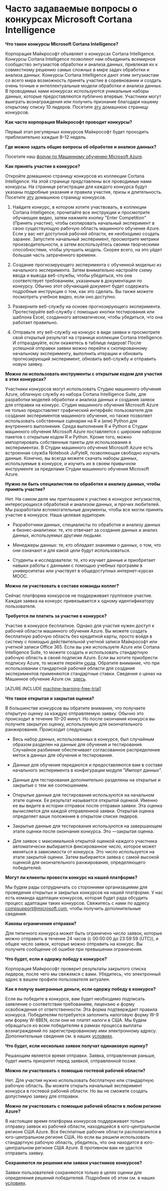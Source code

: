 <properties
	pageTitle="Часто задаваемые вопросы о конкурсах Cortana Intelligence | Microsoft Azure"
	description="Часто задаваемые вопросы о конкурсах Microsoft Cortana Intelligence."
	services="machine-learning"
	documentationCenter=""
	authors="hning86"
	manager="paulettm"
	editor="cgronlun"/>

<tags
	ms.service="machine-learning"
	ms.workload="data-services"
	ms.tgt_pltfrm="na"
	ms.devlang="na"
	ms.topic="article"
	ms.date="03/11/2016"
	ms.author="haining;chlovel;garye"/>

# Часто задаваемые вопросы о конкурсах Microsoft Cortana Intelligence

**Что такое конкурсы Microsoft Cortana Intelligence?**

Корпорация Майкрософт объявляет о конкурсах Cortana Intelligence. Конкурсы Cortana Intelligence позволяют нам объединить всемирное сообщество энтузиастов обработки и анализа данных, привлекая их к совместному решению самых сложных в мире задач обработки и анализа данных. Конкурсы Cortana Intelligence дают этим энтузиастам со всего мира возможность принять участие в соревновании и создать очень точные и интеллектуальные модели обработки и анализа данных. В проводимых нами конкурсах используются уникальные наборы данных, которые предоставляются публично впервые. Участники могут выиграть вознаграждения или получить признание благодаря нашему открытому списку 10 лидеров. Посетите [эту](http://aka.ms/CIComp) домашнюю страницу конкурсов.

**Как часто корпорация Майкрософт проводит конкурсы?**

Первый этап регулярных конкурсов Майкрософт будет проходить приблизительно каждые 8–12 недель.

**Где можно задать общие вопросы об обработке и анализе данных?**

Посетите наш [форум по Машинному обучению Microsoft Azure](https://social.msdn.microsoft.com/forums/azure/home?forum=MachineLearning).

**Как принять участие в конкурсе?**

Откройте домашнюю страницу конкурсов из коллекции Cortana Intelligence. На этой странице представлены все проводимые нами конкурсы. На странице регистрации для каждого конкурса будут указаны подробные указания и правила участия, призы и длительность. Посетите [эту](http://aka.ms/CIComp) домашнюю страницу конкурсов.

1. Найдите конкурс, в котором хотите участвовать, в коллекции Cortana Intelligence, прочитайте все инструкции и просмотрите обучающее видео, затем нажмите кнопку "Enter Competition" (Принять участие), чтобы скопировать начальный эксперимент в свою существующую рабочую область машинного обучения Azure. Если у вас нет доступной рабочей области, ее необходимо создать заранее. Запустите начальный эксперимент, просмотрите метрики производительности, а затем воспользуйтесь своими творческими способностями, чтобы улучшить модель. Скорее всего, на это уйдет большая часть затраченного времени.   

2. Создание прогнозирующего эксперимента с обученной моделью из начального эксперимента. Затем внимательно настройте схему ввода и вывода веб-службы, чтобы убедиться, что она соответствует требованиям, указанным в документации по конкурсу. Обычно этот обучающий документ будет содержать подробные инструкции о том, как это сделать. Вы также можете посмотреть учебное видео, если оно доступно.

3. Разверните веб-службу на основе прогнозирующего эксперимента. Протестируйте веб-службу с помощью кнопки тестирования или шаблона Excel, созданного автоматически, чтобы убедиться, что она работает правильно.

4. Отправьте эту веб-службу на конкурс в виде заявки и просмотрите свой открытый результат на странице коллекции Cortana Intelligence. И отпразднуйте, если окажетесь в таблице лидеров! После успешной отправки заявки можно перейти к скопированному начальному эксперименту, выполнить итерации и обновить прогнозирующий эксперимент, обновить веб-службу и отправить новую заявку.

**Можно ли использовать инструменты с открытым кодом для участия в этих конкурсах?**

Участники конкурсов могут использовать Студию машинного обучения Azure, облачную службу из набора Cortana Intelligence Suite, для разработки моделей обработки и анализа данных и создания заявок для отправки на конкурс. Студия машинного обучения Microsoft Azure не только предоставляет графический интерфейс пользователя для создания экспериментов машинного обучения, но также позволяет использовать собственные сценарии на R и (или) Python для внутреннего выполнения. Среда выполнения R и Python в Студии машинного обучения Microsoft Azure поставляется с широким набором пакетов с открытым кодом R и Python. Кроме того, можно импортировать собственные пакеты для использования в экспериментах. В Студии машинного обучения Microsoft Azure есть встроенная служба Notebook JuPyteR, позволяющая свободно изучать данные. Конечно, вы всегда можете скачать наборы данных, используемые в конкурсе, и изучить их в своем привычном инструменте за пределами Студии машинного обучения Microsoft Azure.

**Нужно ли быть специалистом по обработке и анализу данных, чтобы принять участие?**

Нет. На самом деле мы приглашаем к участию в конкурсе энтузиастов, интересующихся обработкой и анализом данных, и прочих любителей. Мы разработали вспомогательные документы, чтобы все могли принять участие в конкурсе. Наша целевая аудитория:

* Разработчики данных, специалисты по обработке и анализу данных и бизнес-аналитики: те, кто отвечает за создание данных и анализ данных, используемых другими людьми.

* Менеджеры данных: те, кто обладает знаниями о данных, о том, что они означают и для какой цели будут использоваться.

* Студенты и исследователи: те, кто изучает данные и приобретает навыки работы с данными с помощью учебных программ в университетах или участвует в общедоступных интернет-курсах MOOC.


**Можно ли участвовать в составе команды коллег?**

Сейчас платформа конкурсов не поддерживает групповое участие. Каждая заявка на конкурс привязывается к одному идентификатору пользователя.

**Требуется ли платить за участие в конкурсе?**

Участие в конкурсе бесплатное. Однако для участия нужен доступ к рабочей области машинного обучения Azure. Вы можете создать бесплатную рабочую область без кредитной карты, просто войдя в систему с помощью действительной учетной записи Майкрософт или учетной записи Office 365. Если вы уже используете Azure или Cortana Intelligence Suite, то можете создать и использовать стандартную рабочую область в своей подписке Azure. Если вы хотите приобрести подписку Azure, то можете перейти [сюда](https://azure.microsoft.com/pricing). Обратите внимание, что при использовании стандартной рабочей области для создания экспериментов применяются стандартные ставки. Сведения о ценах на Машинное обучение Azure см. [здесь](https://azure.microsoft.com/pricing/details/machine-learning/).

[AZURE.INCLUDE [machine-learning-free-trial](../../includes/machine-learning-free-trial.md)]

**Что такое открытая и закрытая оценка?**

В большинстве конкурсов вы обратите внимание, что получаете открытую оценку за каждую отправляемую заявку. Обычно это происходит в течение 10–20 минут. Но после окончания конкурса вы получите закрытую оценку, используемую для окончательного ранжирования. Происходит следующее.

* Весь набор данных, использованных в конкурсе, был случайным образом разделен на данные для обучения и тестирования. Случайное разбиение обеспечивает согласованное распределение меток в данных для обучения и тестирования.
 
* Данные для обучения передаются и предоставляются вам в составе начального эксперимента в конфигурации модуля "Импорт данных".

* Данные для тестирования дополнительно разделены на открытые и закрытые с тем же соотношением.

* Открытые данные для тестирования используются на начальном этапе оценки. Ее результат называется открытой оценкой. Именно ее вы видите в истории отправок после отправки заявки. Эта оценка вычисляется для каждой отправленной заявки. Открытая оценка определяет ваше положение в открытом списке лидеров.

* Закрытые данные для тестирования используются на завершающем этапе оценки после окончания конкурса. Это —закрытая оценка.

* Для заявок с максимальной открытой оценкой каждого участника автоматически выбирается фиксированное число, которое может меняться в зависимости от конкурса. Это число используется на этапе закрытой оценки. Затем выбирается заявка с самой высокой оценкой для окончательного ранжирования, определяющего победителей.

**Могут ли клиенты провести конкурс на нашей платформе?**

Мы будем рады сотрудничать со сторонними организациями для проведения открытых и закрытых конкурсов на нашей платформе. У нас есть команда адаптации конкурсов, которая будет рада обсудить процесс адаптации таких конкурсов. Свяжитесь с нами по адресу [compsupport@microsoft.com](mailto:compsupport@microsoft.com), чтобы получить дополнительные сведения.

**Каковы ограничения отправки?**

Для типичного конкурса может быть ограничено число заявок, которые можно отправить в течение 24 часов (с 00:00:00 до 23:59:59 (UTC)), и общее число заявок, которые можно отправить на конкурс. Вы получите сообщение об ошибке при превышении ограничения.

**Что будет, если я одержу победу в конкурсе?**

Корпорация Майкрософт проверит результаты закрытого списка лидеров, после чего мы свяжемся с вами. Убедитесь, что электронный адрес в вашем профиле пользователя актуален.

**Как я получу выигранные деньги, если одержу победу в конкурсе?**

Если вы победите в конкурсе, вам будет необходимо подписать заявление о соответствии требованиям, лицензию и форму освобождения от ответственности. Эта форма подтверждает правила конкурса. Победителям потребуется заполнить налоговую форму W-9 или форму W-8BEN, если они не платят налоги в США. Мы будем обращаться ко всем победителям в рамках процесса выплаты вознаграждений по зарегистрированному ими электронному адресу. Дополнительные сведения см. в наших [условиях](http://aka.ms/comptermsandconditions).

**Что будет, если несколько заявок получат одинаковую оценку?**

Решающим является время отправки. Заявка, отправленная раньше, будет иметь приоритет перед заявкой, отправленной позже.

**Можно ли участвовать с помощью гостевой рабочей области?**

Нет. Для участия нужно использовать бесплатную или стандартную рабочую область. Вы можете открыть начальный эксперимент конкурса в гостевой рабочей области. Но вы не сможете создать допустимую заявку для отправки.

**Можно ли участвовать с помощью рабочей области в любом регионе Azure?**

В настоящее время платформа конкурсов поддерживает только отправку заявок из рабочей области, находящейся в юго-центральном регионе США Azure. Все бесплатные рабочие области располагаются в юго-центральном регионе США. Но если вы решили использовать стандартную рабочую область, убедитесь, что она находится в юго-центральном регионе США Azure. В противном вам не удастся отправить заявку.

**Сохраняются ли решения или заявки участников конкурсов?**

Заявки пользователей сохраняются только в целях оценки для определения решений победителей. Подробнее об этом см. в наших [условиях](http://aka.ms/comptermsandconditions).

<!---HONumber=AcomDC_0608_2016-->